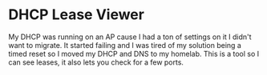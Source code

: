 # DHCP Lease Viewer

My DHCP was running on an AP cause I had a ton of settings on it I didn't want to migrate. It started failing and I was tired of my solution being a timed reset so I moved my DHCP and DNS to my homelab.
This is a tool so I can see leases, it also lets you check for a few ports.

